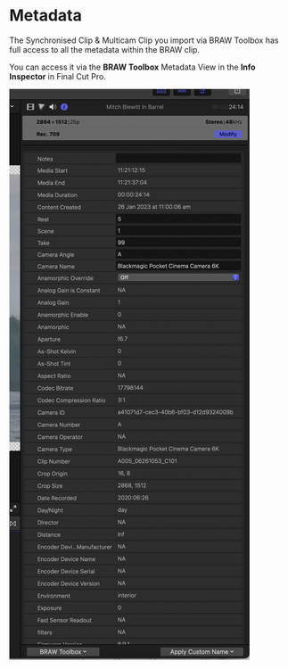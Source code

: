 # Metadata

The Synchronised Clip & Multicam Clip you import via BRAW Toolbox has full access to all the metadata within the BRAW clip.

You can access it via the **BRAW Toolbox** Metadata View in the **Info Inspector** in Final Cut Pro.

![](static/metadata.png)